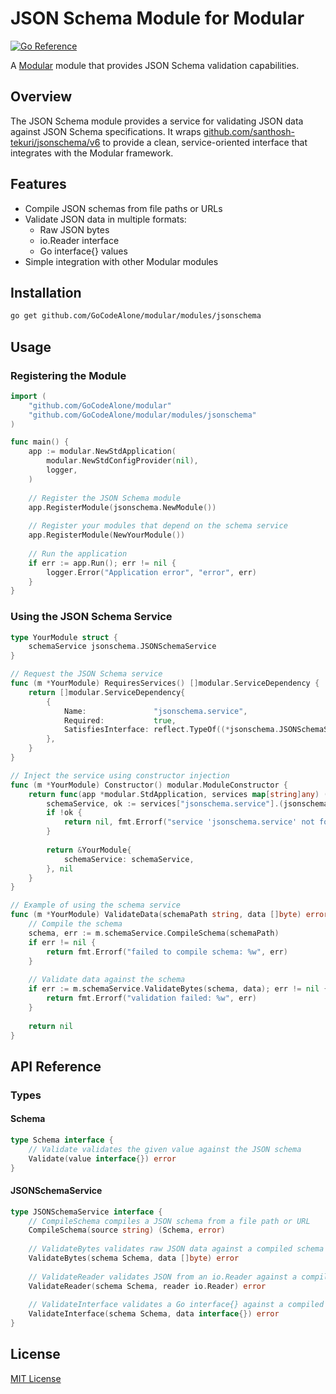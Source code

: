 # JSON Schema Module for Modular

[![Go Reference](https://pkg.go.dev/badge/github.com/GoCodeAlone/modular/modules/jsonschema.svg)](https://pkg.go.dev/github.com/GoCodeAlone/modular/modules/jsonschema)

A [Modular](https://github.com/GoCodeAlone/modular) module that provides JSON Schema validation capabilities.

## Overview

The JSON Schema module provides a service for validating JSON data against JSON Schema specifications. It wraps [github.com/santhosh-tekuri/jsonschema/v6](https://github.com/santhosh-tekuri/jsonschema) to provide a clean, service-oriented interface that integrates with the Modular framework.

## Features

- Compile JSON schemas from file paths or URLs
- Validate JSON data in multiple formats:
  - Raw JSON bytes
  - io.Reader interface
  - Go interface{} values
- Simple integration with other Modular modules

## Installation

```bash
go get github.com/GoCodeAlone/modular/modules/jsonschema
```

## Usage

### Registering the Module

```go
import (
    "github.com/GoCodeAlone/modular"
    "github.com/GoCodeAlone/modular/modules/jsonschema"
)

func main() {
    app := modular.NewStdApplication(
        modular.NewStdConfigProvider(nil),
        logger,
    )
    
    // Register the JSON Schema module
    app.RegisterModule(jsonschema.NewModule())
    
    // Register your modules that depend on the schema service
    app.RegisterModule(NewYourModule())
    
    // Run the application
    if err := app.Run(); err != nil {
        logger.Error("Application error", "error", err)
    }
}
```

### Using the JSON Schema Service

```go
type YourModule struct {
    schemaService jsonschema.JSONSchemaService
}

// Request the JSON Schema service
func (m *YourModule) RequiresServices() []modular.ServiceDependency {
    return []modular.ServiceDependency{
        {
            Name:               "jsonschema.service",
            Required:           true,
            SatisfiesInterface: reflect.TypeOf((*jsonschema.JSONSchemaService)(nil)).Elem(),
        },
    }
}

// Inject the service using constructor injection
func (m *YourModule) Constructor() modular.ModuleConstructor {
    return func(app *modular.StdApplication, services map[string]any) (modular.Module, error) {
        schemaService, ok := services["jsonschema.service"].(jsonschema.JSONSchemaService)
        if !ok {
            return nil, fmt.Errorf("service 'jsonschema.service' not found or wrong type")
        }
        
        return &YourModule{
            schemaService: schemaService,
        }, nil
    }
}

// Example of using the schema service
func (m *YourModule) ValidateData(schemaPath string, data []byte) error {
    // Compile the schema
    schema, err := m.schemaService.CompileSchema(schemaPath)
    if err != nil {
        return fmt.Errorf("failed to compile schema: %w", err)
    }
    
    // Validate data against the schema
    if err := m.schemaService.ValidateBytes(schema, data); err != nil {
        return fmt.Errorf("validation failed: %w", err)
    }
    
    return nil
}
```

## API Reference

### Types

#### Schema

```go
type Schema interface {
    // Validate validates the given value against the JSON schema
    Validate(value interface{}) error
}
```

#### JSONSchemaService

```go
type JSONSchemaService interface {
    // CompileSchema compiles a JSON schema from a file path or URL
    CompileSchema(source string) (Schema, error)
    
    // ValidateBytes validates raw JSON data against a compiled schema
    ValidateBytes(schema Schema, data []byte) error
    
    // ValidateReader validates JSON from an io.Reader against a compiled schema
    ValidateReader(schema Schema, reader io.Reader) error
    
    // ValidateInterface validates a Go interface{} against a compiled schema
    ValidateInterface(schema Schema, data interface{}) error
}
```

## License

[MIT License](../../LICENSE)
